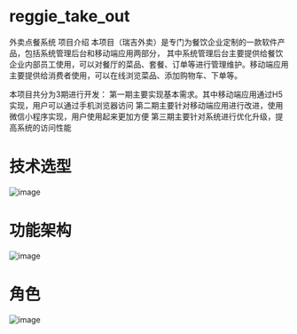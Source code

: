 # reggie_take_out
外卖点餐系统
项目介绍
本项目（瑞吉外卖）是专门为餐饮企业定制的一款软件产品，包括系统管理后台和移动端应用两部分，
其中系统管理后台主要提供给餐饮企业内部员工使用，可以对餐厅的菜品、套餐、订单等进行管理维护。移动端应用主要提供给消费者使用，可以在线浏览菜品、添加购物车、下单等。

本项目共分为3期进行开发：
第一期主要实现基本需求。其中移动端应用通过H5实现，用户可以通过手机浏览器访问
第二期主要针对移动端应用进行改进，使用微信小程序实现，用户使用起来更加方便
第三期主要针对系统进行优化升级，提高系统的访问性能
# 技术选型
![image](https://user-images.githubusercontent.com/96969008/169500915-746062be-5bf9-4a94-ba0f-de0c1448c7c7.png)
# 功能架构
![image](https://user-images.githubusercontent.com/96969008/169500987-4d1364ed-eed4-48ee-bc5a-068b2feaa4ef.png)
# 角色
![image](https://user-images.githubusercontent.com/96969008/169501173-16f3097d-1126-433a-b5b0-06dfa956528c.png)
